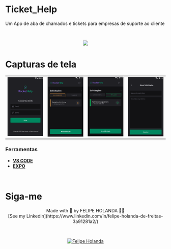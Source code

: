 # Ticket_Help
Um App de aba de chamados e tickets para empresas de suporte ao cliente

<br>

<p align="center">
<img src="http://img.shields.io/static/v1?label=STATUS&message=EM%20DESEMVOLVIMENTO&color=yellow&style=for-the-badge"/>
</p>


<h1>Capturas de tela</h1>

<table>
 <tr>
    <td><img width="300" src="./src/img/01.PNG" ></td>
    <td><img width="300" src="./src/img/02.png" ></td>
    <td><img width="300" src="./src/img/03.PNG" ></td>
    <td><img width="300" src="./src/img/04.png" ></td>
  </tr>
</table>

### Ferramentas

  - [**VS CODE**](https://code.visualstudio.com/)
  - [**EXPO**](https://getbootstrap.com/)

<br>

<h1>Siga-me</h1>
  <p align="center">Made with 💜 by FELIPE HOLANDA 👋🏻 <br>[See my Linkedin](https://www.linkedin.com/in/felipe-holanda-de-freitas-3a91281a2/)</p>
  
<br>

<p align="center">
   <a href="https://www.linkedin.com/in/felipe-holanda-de-freitas-3a91281a2/">
      <img alt="Felipe Holanda" src="https://img.shields.io/badge/-Felipe Holanda-blue?style=flat&logo=Linkedin&logoColor=bluee" />
   </a>
</p>
